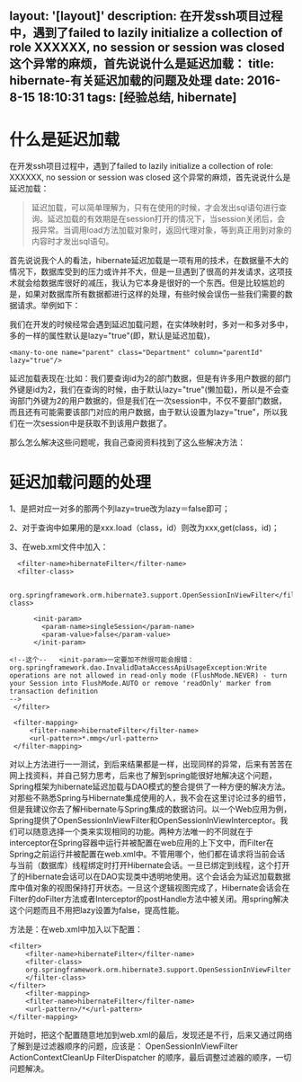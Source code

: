 layout: '[layout]'
description: 在开发ssh项目过程中，遇到了failed to lazily initialize a collection of role XXXXXX, no session or session was closed 这个异常的麻烦，首先说说什么是延迟加载：
title: hibernate-有关延迟加载的问题及处理
date: 2016-8-15 18:10:31 
tags: [经验总结, hibernate]
---

# 什么是延迟加载 #
在开发ssh项目过程中，遇到了failed to lazily initialize a collection of role: XXXXXX, no session or session was closed 这个异常的麻烦，首先说说什么是延迟加载：

> 延迟加载，可以简单理解为，只有在使用的时候，才会发出sql语句进行查询。延迟加载的有效期是在session打开的情况下，当session关闭后，会报异常。当调用load方法加载对象时，返回代理对象，等到真正用到对象的内容时才发出sql语句。

首先说说我个人的看法，hibernate延迟加载是一项有用的技术，在数据量不大的情况下，数据库受到的压力或许并不大，但是一旦遇到了很高的并发请求，这项技术就会给数据库很好的减压，我认为它本身是很好的一个东西。但是比较尴尬的是，如果对数据库所有数据都进行这样的处理，有些时候会误伤一些我们需要的数据请求。举例如下：  

我们在开发的时候经常会遇到延迟加载问题，在实体映射时，多对一和多对多中，多的一样的属性默认是lazy="true"(即，默认是延迟加载)，

	<many-to-one name="parent" class="Department" column="parentId" lazy="true"/>

延迟加载表现在:比如：我们要查询id为2的部门数据，但是有许多用户数据的部门外键是id为2，我们在查询的时候，由于默认lazy="true"(懒加载)，所以是不会查询部门外键为2的用户数据的，但是我们在一次session中，不仅不要部门数据，而且还有可能需要该部门对应的用户数据，由于默认设置为lazy="true"，所以我们在一次session中是获取不到该用户数据了。


那么怎么解决这些问题呢，我自己查阅资料找到了这么些解决方法：

# 延迟加载问题的处理 #

1、是把对应一对多的那两个列lazy=true改为lazy＝false即可；

2、对于查询中如果用的是xxx.load（class，id）则改为xxx,get(class，id)；

3、在web.xml文件中加入： 

   	
      <filter-name>hibernateFilter</filter-name>
      <filter-class>

          org.springframework.orm.hibernate3.support.OpenSessionInViewFilter</filter-class>

          <init-param>
            <param-name>singleSession</param-name>
            <param-value>false</param-value>
          </init-param>

	<!--这个--   <init-param>一定要加不然很可能会报错：   org.springframework.dao.InvalidDataAccessApiUsageException:Write operations are not allowed in read-only mode (FlushMode.NEVER) - turn your Session into FlushMode.AUTO or remove 'readOnly' marker from transaction definition
	-->
     </filter>

     <filter-mapping>
         <filter-name>hibernateFilter</filter-name>
         <url-pattern>*.mmg</url-pattern>
     </filter-mapping>

对以上方法进行一一测试，到后来结果都是一样，出现同样的异常，后来有苦苦在网上找资料，并自己努力思考，后来也了解到spring能很好地解决这个问题，Spring框架为hibernate延迟加载与DAO模式的整合提供了一种方便的解决方法。对那些不熟悉Spring与Hibernate集成使用的人，我不会在这里讨论过多的细节，但是我建议你去了解Hibernate与Spring集成的数据访问。以一个Web应用为例，Spring提供了OpenSessionInViewFilter和OpenSessionInViewInterceptor。我们可以随意选择一个类来实现相同的功能。两种方法唯一的不同就在于interceptor在Spring容器中运行并被配置在web应用的上下文中，而Filter在Spring之前运行并被配置在web.xml中。不管用哪个，他们都在请求将当前会话与当前（数据库）线程绑定时打开Hibernate会话。一旦已绑定到线程，这个打开了的Hibernate会话可以在DAO实现类中透明地使用。这个会话会为延迟加载数据库中值对象的视图保持打开状态。一旦这个逻辑视图完成了，Hibernate会话会在Filter的doFilter方法或者Interceptor的postHandle方法中被关闭。用spring解决这个问题而且不用把lazy设置为false，提高性能。

方法是：在web.xml中加入以下配置：

	<filter>     
		<filter-name>hibernateFilter</filter-name>     
		<filter-class>     
		org.springframework.orm.hibernate3.support.OpenSessionInViewFilter      
		</filter-class>     
	</filter>      
		<filter-mapping>     
		<filter-name>hibernateFilter</filter-name>     
		<url-pattern>/*</url-pattern>    
	</filter-mapping>

开始时，把这个配置随意地加到web.xml的最后，发现还是不行，后来又通过网络了解到是过滤器顺序的问题，应该是：
OpenSessionInViewFilter
ActionContextCleanUp
FilterDispatcher
的顺序，最后调整过滤器的顺序，一切问题解决。


